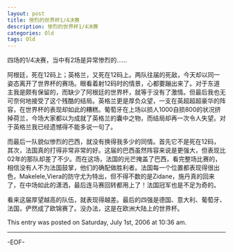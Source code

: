 ```yaml
---
layout: post
title: 惨烈的世界杯1/4决赛
description: 惨烈的世界杯1/4决赛
categories: Old
tags: Old
---
```

四场的1/4决赛，当中有2场是异常惨烈的......

阿根廷，死在12码上；英格兰，又死在12码上。两队往届的死敌，今天却以同一姿态离开了世界杯的赛场。眼看着射12码时的情景，心都要蹦出来了。对于东道主我是颇有保留的，而缺少了阿根廷的世界杯，就等于没有了激情。但最后我也无可奈何地接受了这个残酷的结局。英格兰更是厚负众望，一支在英超超超豪华的阵容，在世界杯的表现却如此的糟糕。葡萄牙在上场以损人1000自损800的状况挤掉荷兰，今场大家都以为成就了英格兰的囊中之物，而结局却再一次令人失望。对于英格兰我已经遗憾得不能多说一句了。

而最后一队貌似惨烈的巴西，就没有换得我多少的同情。首先它不是死在12码，其次，法国真的打得非常非常的好。这届的巴西虽然阵容来说是更强大，但表现比02年的那队却差了不少。而在这场，法国的光芒掩盖了巴西，看完整场比赛的，相信没有人不为法国鼓掌，他们的确配做胜利者。法国每一个位置都表现得很出色，Makelele,Viera的防守尤为特出，但不得不数的是Zidane，施丹真的回来了，在中场如此的潇洒，最后连马赛回转都用上了！法国冠军也是不足为奇的。

看来这届厚望越高的队伍，就表现得越差。最后的四强是德国、意大利、葡萄牙、法国，俨然成了欧锦赛了。没办法，这是在欧洲大陆上的世界杯。

This entry was posted on Saturday, July 1st, 2006 at 10:36 am.

---



-EOF-